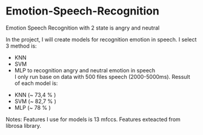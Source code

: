 # Emotion-Speech-Recognition
Emotion Speech Recognition with 2 state is angry and neutral

In the project, I will create  models for recognition emotion in speech. I select 3 method is:
- KNN
- SVM 
- MLP 
to recognition angry and neutral emotion in speech  
I only run base on data with 500 files speech (2000-5000ms). Ressult of each model is:
* KNN (~ 73,4 % )
* SVM (~ 82,7 % )
* MLP (~ 78 % )

Notes: Features I use for models is 13 mfccs. Features exteacted from librosa library. 
